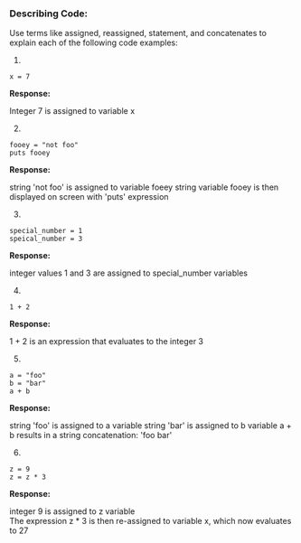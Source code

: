 ### Describing Code:

Use terms like assigned, reassigned, statement, and concatenates to explain each of the following code examples:

1)

```
x = 7
```

**Response:**

 Integer 7 is assigned to variable x

2)

```
fooey = "not foo"
puts fooey
```

**Response:**

string 'not foo' is assigned to variable foeey
string variable fooey is then displayed on screen with 'puts' expression

3)

```
special_number = 1
speical_number = 3
```

**Response:**

integer values 1 and 3 are assigned to special_number variables

4)

```
1 + 2
```
**Response:**

1 + 2 is an expression that evaluates to the integer 3

5)

```
a = "foo"
b = "bar"
a + b

```

**Response:**

string 'foo' is assigned to a variable
string 'bar' is assigned to b variable
a + b results in a string concatenation: 'foo bar'

6)

```
z = 9
z = z * 3
```

**Response:**

integer 9 is assigned to z variable  
The expression z * 3 is then re-assigned to variable x, which now evaluates to 27
